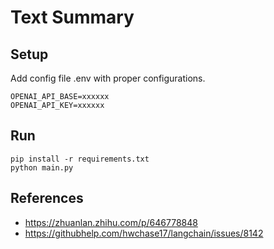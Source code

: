 # Text Summary

## Setup
Add config file .env with proper configurations.
```text
OPENAI_API_BASE=xxxxxx
OPENAI_API_KEY=xxxxxx
```

## Run

```commandline
pip install -r requirements.txt
python main.py
```

## References
- https://zhuanlan.zhihu.com/p/646778848
- https://githubhelp.com/hwchase17/langchain/issues/8142
